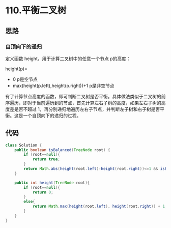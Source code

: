 # 110.平衡二叉树

## 思路

### 自顶向下的递归

定义函数 height，用于计算二叉树中的任意一个节点 p的高度：

height(p)=

- 0   p是空节点
- max(height(p.left),height(p.right))+1  p是非空节点
  	

有了计算节点高度的函数，即可判断二叉树是否平衡。具体做法类似于二叉树的前序遍历，即对于当前遍历到的节点，首先计算左右子树的高度，如果左右子树的高度差是否不超过 1，再分别递归地遍历左右子节点，并判断左子树和右子树是否平衡。这是一个自顶向下的递归的过程。

## 代码

```java
class Solution {
    public boolean isBalanced(TreeNode root) {
        if (root==null){
            return true;
        }
        return Math.abs(height(root.left)-height(root.right))<=1 && isBalanced(root.left) && isBalanced(root.right);
    }

    public int height(TreeNode root){
        if (root==null){
            return 0;
        }
        else{
            return Math.max(height(root.left), height(root.right)) + 1;
        }
    }
}
```

